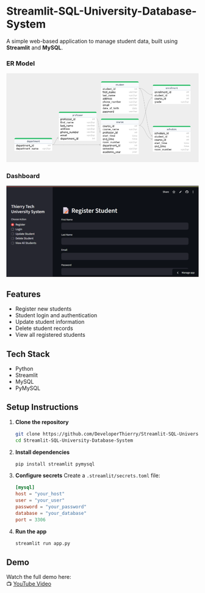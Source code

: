 # Streamlit-SQL-University-Database-System

A simple web-based application to manage student data, built using **Streamlit** and **MySQL**.

### ER Model
![ER Diagram](images/ER%20Model.png)

### Dashboard
![DB Dashboard](images/DB_dashboard.png)

## Features

- Register new students  
- Student login and authentication  
- Update student information  
- Delete student records  
- View all registered students  

## Tech Stack

- Python  
- Streamlit  
- MySQL  
- PyMySQL  

## Setup Instructions

1. **Clone the repository**
   ```bash
   git clone https://github.com/DeveloperThierry/Streamlit-SQL-University-Database-System.git
   cd Streamlit-SQL-University-Database-System
   ```

2. **Install dependencies**
   ```bash
   pip install streamlit pymysql
   ```

3. **Configure secrets**
   Create a `.streamlit/secrets.toml` file:
   ```toml
   [mysql]
   host = "your_host"
   user = "your_user"
   password = "your_password"
   database = "your_database"
   port = 3306
   ```

4. **Run the app**
   ```bash
   streamlit run app.py
   ```

## Demo

Watch the full demo here:  
📺 [YouTube Video](https://youtu.be/lKcQ4UL4Frs)
